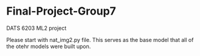 # Final-Project-Group7
DATS 6203 ML2 project


Please start with nat_img2.py file.  This serves as the base model that all of the otehr models were built upon.

